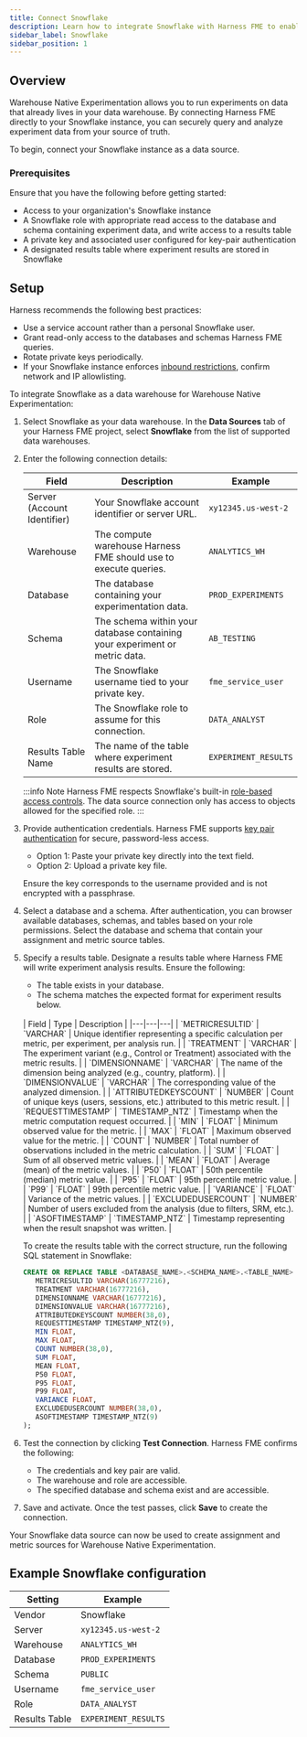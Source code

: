 ```yaml
---
title: Connect Snowflake 
description: Learn how to integrate Snowflake with Harness FME to enable Warehouse Native Experimentation.
sidebar_label: Snowflake
sidebar_position: 1
---
```


<CTABanner
  buttonText="Request Access"
  title="Warehouse Native is in beta!"
  tagline="Get early access to run Harness FME experiments directly in your data warehouse."
  link="https://developer.harness.io/docs/feature-management-experimentation/fme-support"
  closable={true}
  target="_self"
/>

## Overview

<Tooltip id="fme.warehouse-native.warehouse-native">Warehouse Native Experimentation</Tooltip> allows you to run experiments on data that already lives in your <Tooltip id="fme.warehouse-native.data-warehouse">data warehouse</Tooltip>. By connecting Harness FME directly to your Snowflake instance, you can securely query and analyze experiment data from your source of truth. 

To begin, connect your Snowflake instance as a data source.

### Prerequisites

Ensure that you have the following before getting started:

- Access to your organization's Snowflake instance
- A Snowflake role with appropriate read access to the database and schema containing experiment data, and write access to a results table
- A private key and associated user configured for key-pair authentication
- A designated results table where experiment results are stored in Snowflake

## Setup

Harness recommends the following best practices:

- Use a service account rather than a personal Snowflake user.
- Grant read-only access to the databases and schemas Harness FME queries.
- Rotate private keys periodically.
- If your Snowflake instance enforces [inbound restrictions](https://docs.snowflake.com/en/developer-guide/external-network-access/creating-using-external-network-access), confirm network and IP allowlisting.

To integrate Snowflake as a data warehouse for Warehouse Native Experimentation:

1. Select Snowflake as your data warehouse. In the **Data Sources** tab of your Harness FME project, select **Snowflake** from the list of supported data warehouses.
1. Enter the following connection details:

   | Field | Description | Example |
   |---|---|---|
   | Server (Account Identifier) | Your Snowflake account identifier or server URL. | `xy12345.us-west-2` |
   | Warehouse | The compute warehouse Harness FME should use to execute queries. | `ANALYTICS_WH` |
   | Database | The database containing your experimentation data. | `PROD_EXPERIMENTS` |
   | Schema | The schema within your database containing your experiment or metric data. | `AB_TESTING` |
   | Username | The Snowflake username tied to your private key. | `fme_service_user` |
   | Role | The Snowflake role to assume for this connection. | `DATA_ANALYST` |
   | Results Table Name | The name of the table where experiment results are stored. | `EXPERIMENT_RESULTS` |

   :::info Note
   Harness FME respects Snowflake's built-in [role-based access controls](https://docs.snowflake.com/en/user-guide/security-access-control-privileges). The data source connection only has access to objects allowed for the specified role.
   :::
  
1. Provide authentication credentials. Harness FME supports [key pair authentication](https://docs.snowflake.com/en/user-guide/key-pair-auth) for secure, password-less access. 

   * Option 1: Paste your private key directly into the text field.
   * Option 2: Upload a private key file.

   Ensure the key corresponds to the username provided and is not encrypted with a passphrase.

1. Select a database and a schema. After authentication, you can browser available databases, schemas, and tables based on your role permissions. Select the database and schema that contain your <Tooltip id="fme.warehouse-native.assignment-source">assignment</Tooltip> and <Tooltip id="fme.warehouse-native.metric-source">metric source</Tooltip> tables.
1. Specify a results table. Designate a results table where Harness FME will write experiment analysis results. Ensure the following:

   * The table exists in your database.
   * The schema matches the expected format for experiment results below.

   <br />
   | Field | Type | Description |
   |---|---|---|
   | `METRICRESULTID` | `VARCHAR` | Unique identifier representing a specific calculation per metric, per experiment, per analysis run. |
   | `TREATMENT` | `VARCHAR` | The experiment variant (e.g., Control or Treatment) associated with the metric results. |
   | `DIMENSIONNAME`  | `VARCHAR` | The name of the dimension being analyzed (e.g., country, platform). |
   | `DIMENSIONVALUE` | `VARCHAR` | The corresponding value of the analyzed dimension. |
   | `ATTRIBUTEDKEYSCOUNT` | `NUMBER` | Count of unique keys (users, sessions, etc.) attributed to this metric result. |
   | `REQUESTTIMESTAMP` | `TIMESTAMP_NTZ` | Timestamp when the metric computation request occurred. |
   | `MIN` | `FLOAT` | Minimum observed value for the metric. |
   | `MAX` | `FLOAT` | Maximum observed value for the metric. |
   | `COUNT` | `NUMBER` | Total number of observations included in the metric calculation. |
   | `SUM` | `FLOAT` | Sum of all observed metric values. |
   | `MEAN` | `FLOAT` | Average (mean) of the metric values. |
   | `P50` | `FLOAT` | 50th percentile (median) metric value. |
   | `P95` | `FLOAT` | 95th percentile metric value. |
   | `P99` | `FLOAT` | 99th percentile metric value. |
   | `VARIANCE` | `FLOAT` | Variance of the metric values. |
   | `EXCLUDEDUSERCOUNT` | `NUMBER` | Number of users excluded from the analysis (due to filters, SRM, etc.). |
   | `ASOFTIMESTAMP` | `TIMESTAMP_NTZ` | Timestamp representing when the result snapshot was written. |

   To create the results table with the correct structure, run the following SQL statement in Snowflake:

   ```sql
   CREATE OR REPLACE TABLE <DATABASE_NAME>.<SCHEMA_NAME>.<TABLE_NAME> (
      METRICRESULTID VARCHAR(16777216),
      TREATMENT VARCHAR(16777216),
      DIMENSIONNAME VARCHAR(16777216),
      DIMENSIONVALUE VARCHAR(16777216),
      ATTRIBUTEDKEYSCOUNT NUMBER(38,0),
      REQUESTTIMESTAMP TIMESTAMP_NTZ(9),
      MIN FLOAT,
      MAX FLOAT,
      COUNT NUMBER(38,0),
      SUM FLOAT,
      MEAN FLOAT,
      P50 FLOAT,
      P95 FLOAT,
      P99 FLOAT,
      VARIANCE FLOAT,
      EXCLUDEDUSERCOUNT NUMBER(38,0),
      ASOFTIMESTAMP TIMESTAMP_NTZ(9)
   );
   ```

1. Test the connection by clicking **Test Connection**. Harness FME confirms the following:

   * The credentials and key pair are valid.
   * The warehouse and role are accessible.
   * The specified database and schema exist and are accessible.

1. Save and activate. Once the test passes, click **Save** to create the connection. 

Your Snowflake data source can now be used to create assignment and metric sources for Warehouse Native Experimentation.

## Example Snowflake configuration

| Setting           | Example              |
| ----------------- | -------------------- |
| Vendor        | Snowflake            |
| Server        | `xy12345.us-west-2`  |
| Warehouse     | `ANALYTICS_WH`       |
| Database      | `PROD_EXPERIMENTS`   |
| Schema        | `PUBLIC`             |
| Username      | `fme_service_user`   |
| Role          | `DATA_ANALYST`       |
| Results Table | `EXPERIMENT_RESULTS` |
